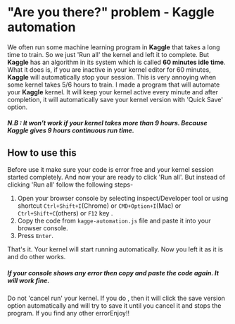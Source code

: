 # "Are you there?" problem - Kaggle automation
#### 

We often run some machine learning program in **Kaggle** that takes a long time to train. So we just 'Run all' the kernel and left it to complete. But **Kaggle** has an algorithm in its system which is called **60 minutes idle time**. What it does is, if you are inactive in your kernel editor for 60 minutes, **Kaggle** will automatically stop your session. This is very annoying when some kernel takes 5/6 hours to train. I made a program that will automate your **Kaggle** kernel. It will keep your kernel active every minute and after completion, it will automatically save your kernel version with 'Quick Save' option.

##### N.B : It won't work if your kernel takes more than 9 hours. Because Kaggle gives 9 hours continuous run time.

## How to use this
Before use it make sure your code is error free and your kernel session started completely. And now your are ready to click 'Run all'. But instead of clicking 'Run all' follow the following steps-
1. Open your browser console by selecting inspect/Developer tool or using shortcut `Ctrl+Shift+I`(Chrome) or `CMD+Option+I`(Mac) or `Ctrl+Shift+C`(others) or `F12` key .
2. Copy the code from `kagge-automation.js` file and paste it into your browser console.
3. Press `Enter`.

That's it. Your kernel will start running automatically. Now you left it as it is and do other works. 
##### If your console shows any error then copy and paste the code again. It will work fine. 
Do not 'cancel run' your kernel. If you do , then it will click the save version option automatically and will try to save it until you cancel it and stops the program. If you find any other errorEnjoy!!
